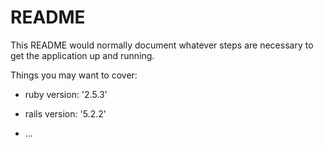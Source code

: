 # README

This README would normally document whatever steps are necessary to get the
application up and running.

Things you may want to cover:

* ruby version: '2.5.3'

* rails version: '5.2.2'

* ...
